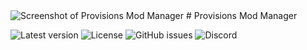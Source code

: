<picture>
	<source media="(prefers-color-scheme: dark)" srcset="/images/dark.png">
	<source media="(prefers-color-scheme: light)" srcset="/images/light.png">
	<img alt="Screenshot of Provisions Mod Manager" src="/images/dark.png">
</picture>
# Provisions Mod Manager

![Latest version](https://img.shields.io/github/v/release/NicholasDJM/ProvisionsModManager?label=Version) ![License](https://img.shields.io/github/license/NicholasDJM/ProvisionsModManager?label=License) ![GitHub issues](https://img.shields.io/github/issues-raw/NicholasDJM/ProvisionsModManager) ![Discord](https://discord.com/api/guilds/1098794683183927366/widget.png)

